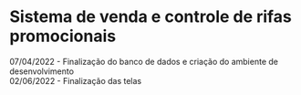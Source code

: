 # Sistema de venda e controle de rifas promocionais

07/04/2022 - Finalização do banco de dados e criação do ambiente de desenvolvimento
<br>
02/06/2022 - Finalização das telas